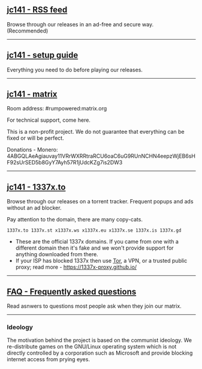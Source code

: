 ## [jc141 - RSS feed](https://github.com/jc141x/releases-feed)

Browse through our releases in an ad-free and secure way. (Recommended)

---

## [jc141 - setup guide](https://github.com/jc141x/jc141-bash/tree/master/setup)
Everything you need to do before playing our releases.

---

## [jc141 - matrix](https://matrix.to/#/#rumpowered:matrix.org)
Room address: #rumpowered:matrix.org

For technical support, come here.

This is a non-profit project. We do not guarantee that everything can be fixed or will be perfect.

Donations - Monero: 4ABGQLAeAgiauvay11VRrWXRRtraRCU6oaC6uG9RUnNCHN4eepzWjEB6sHF92sUrSED5b8GyY7Ayh57R1jUdcKZg7is2DW3

---

## [jc141 - 1337x.to](https://1337x.to/user/johncena141/)

Browse through our releases on a torrent tracker. Frequent popups and ads without an ad blocker.

Pay attention to the domain, there are many copy-cats.

```
1337x.to 1337x.st x1337x.ws x1337x.eu x1337x.se 1337x.is 1337x.gd
```

- These are the official 1337x domains. If you came from one with a different domain then it's fake and we won't provide support for anything downloaded from there.
- If your ISP has blocked 1337x then use [Tor](https://www.torproject.org/), a VPN, or a trusted public proxy; read more - https://1337x-proxy.github.io/

---

## [FAQ - Frequently asked questions](https://github.com/jc141x/jc141-bash/blob/master/FAQ.md) 

Read asnwers to questions most people ask when they join our matrix.

---

### Ideology

The motivation behind the project is based on the communist ideology. We re-distribute games on the GNU/Linux operating system which is not directly controlled by a corporation such as Microsoft and provide blocking internet access from prying eyes.
